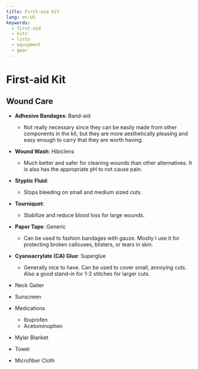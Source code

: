 ```yaml
---
title: First-aid Kit
lang: en-US
keywords:
  - first-aid
  - kits
  - lists
  - equipment
  - gear
---
```


# First-aid Kit

## Wound Care

  - **Adhesive Bandages**: Band-aid
    - Not really necessary since they can be easily made from other components in the kit, but they are more aesthetically pleasing and easy enough to carry that they are worth having.
  - **Wound Wash**: Hibiclens
    - Much better and safer for cleaning wounds than other alternatives. It is also has the appropriate pH to not cause pain.
  - **Styptic Fluid**: 
    - Stops bleeding on small and medium sized cuts.
  - **Tourniquet**: 
    - Stabilize and reduce blood loss for large wounds.
  - **Paper Tape**: Generic
    - Can be used to fashion bandages with gauze. Mostly I use it for protecting broken callouses, blisters, or tears in skin.
  - **Cyanoacrylate (CA) Glue**: Superglue
    - Generally nice to have. Can be used to cover small, annoying cuts. Also a good stand-in for 1-2 stitches for larger cuts.

- Neck Gaiter
- Sunscreen
- Medications
  - Ibuprofen
  - Acetominophen
- Mylar Blanket
- Towel
- Microfiber Cloth
